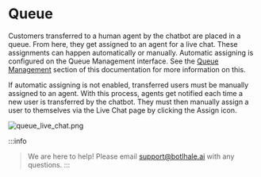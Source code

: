 # Queue

Customers transferred to a human agent by the chatbot are placed in a queue. From here, they get assigned to an agent for a live chat. These assignments can happen automatically or manually. Automatic assigning is configured on the Queue Management interface. See the [Queue Management](https://docs.botlhale.xyz/docs/Platform/help-desk/Queue%20Management) section of this documentation for more information on this. 

If automatic assigning is not enabled, transferred users must be manually assigned to an agent. With this process, agents get notified each time a new user is transferred by the chatbot. They must then manually assign a user to themselves via the Live Chat page by clicking the Assign icon.

![queue_live_chat.png](https://stoplight.io/api/v1/projects/cHJqOjU4NzU5/images/mf8zrDUM4ro)

:::info
> We are here to help! Please email support@botlhale.ai with any questions.
:::
